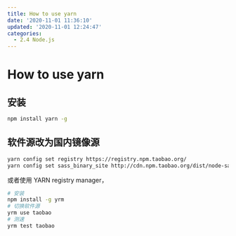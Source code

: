 ```yaml
---
title: How to use yarn
date: '2020-11-01 11:36:10'
updated: '2020-11-01 12:24:47'
categories:
  - 2.4 Node.js
---
```

# How to use yarn

##  安装

```sh
npm install yarn -g
```

## 软件源改为国内镜像源

```sh
yarn config set registry https://registry.npm.taobao.org/
yarn config set sass_binary_site http://cdn.npm.taobao.org/dist/node-sass
```

或者使用 YARN registry manager，

```sh
# 安装
npm install -g yrm
# 切换软件源
yrm use taobao
# 测速
yrm test taobao
```

